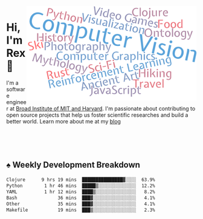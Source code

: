 <img src="https://raw.githubusercontent.com/rexwangcc/rexwangcc/master/myself.png" alt="Rex!" width="450" height="250" align="right">

# Hi, I'm Rex 👋

I'm a software engineer at [Broad Institute of MIT and Harvard](https://www.broadinstitute.org/). I'm passionate about contributing to open source projects that help us foster scientific researches and build a better world. Learn more about me at my [blog](https://rexwang.cc)

<br>
<br>
<br>

<table>
<tr valign="top" width="50%">
<!-- <td > -->

## ♠ Weekly Development Breakdown

<!-- code_time starts -->

```text
Clojure      9 hrs 19 mins  ███████████████▓░░░░  63.9%
Python        1 hr 46 mins  █████▒░░░░░░░░░░░░░░  12.2%
YAML          1 hr 12 mins  ████▒░░░░░░░░░░░░░░░   8.2%
Bash               36 mins  ███▓░░░░░░░░░░░░░░░░   4.1%
Other              35 mins  ███▓░░░░░░░░░░░░░░░░   4.1%
Makefile           19 mins  ███▒░░░░░░░░░░░░░░░░   2.3%
```

<!-- code_time ends -->

<!-- Placeholder for my Game statuses -->

<!-- <td valign="top" width="50%">

#### ♦ My Personal Progress

</td> -->

</tr>
</table>
